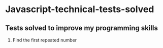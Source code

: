 # Javascript-technical-tests-solved
## Tests solved to improve my programming skills
  1. Find the first repeated number
